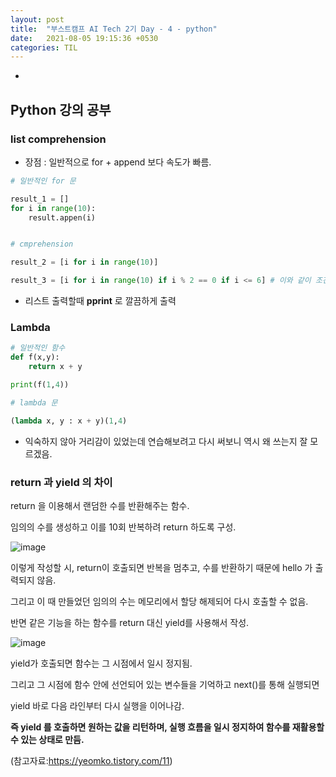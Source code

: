 ```yaml
---
layout: post
title:  "부스트캠프 AI Tech 2기 Day - 4 - python"
date:   2021-08-05 19:15:36 +0530
categories: TIL
---
```


-


## Python 강의 공부


### list comprehension


- 장점 : 일반적으로 for + append 보다 속도가 빠름.

```python
# 일반적인 for 문

result_1 = []
for i in range(10):
    result.appen(i)


# cmprehension

result_2 = [i for i in range(10)]

result_3 = [i for i in range(10) if i % 2 == 0 if i <= 6] # 이와 같이 조건 부여도 가능
```


- 리스트 출력할때 **pprint** 로 깔끔하게 출력 


### Lambda

```python
# 일반적인 함수
def f(x,y):
    return x + y

print(f(1,4))

# lambda 문

(lambda x, y : x + y)(1,4)
```

- 익숙하지 않아 거리감이 있었는데 연습해보려고 다시 써보니 역시 왜 쓰는지 잘 모르겠음.

### return 과 yield 의 차이

return 을 이용해서 랜덤한 수를 반환해주는 함수.

임의의 수를 생성하고 이를 10회 반복하려 return 하도록 구성.


![image](https://user-images.githubusercontent.com/61610411/128296545-d43f09e3-4580-418b-8ce5-2784eaca34fa.png)


이렇게 작성할 시, return이 호출되면 반복을 멈추고, 수를 반환하기 때문에 hello 가 출력되지 않음.

그리고 이 때 만들었던 임의의 수는 메모리에서 할당 해제되어 다시 호출할 수 없음.


반면 같은 기능을 하는 함수를 return 대신 yield를 사용해서 작성.

![image](https://user-images.githubusercontent.com/61610411/128296117-9e405fc6-6119-403d-8369-32e1c9cfd628.png)


yield가 호출되면 함수는 그 시점에서 일시 정지됨.

그리고 그 시점에 함수 안에 선언되어 있는 변수들을 기억하고 next()를 통해 실행되면

yield 바로 다음 라인부터 다시 실행을 이어나감.


**즉 yield 를 호출하면 원하는 값을 리턴하며, 실행 흐름을 일시 정지하여 함수를 재활용할 수 있는 상태로 만듬.**

(참고자료:https://yeomko.tistory.com/11)